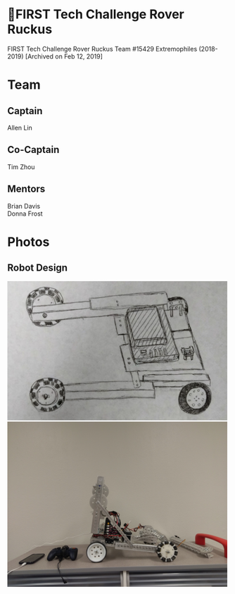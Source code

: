 # :robot:FIRST Tech Challenge Rover Ruckus

FIRST Tech Challenge Rover Ruckus Team #15429 Extremophiles (2018-2019) [Archived on Feb 12, 2019]

# Team
## Captain
Allen Lin

## Co-Captain
Tim Zhou

## Mentors
Brian Davis\
Donna Frost

# Photos
## Robot Design
<img src="/img/first-sketch.png" width="500">\
<img src="/img/first-bot.jpg" width="500">
